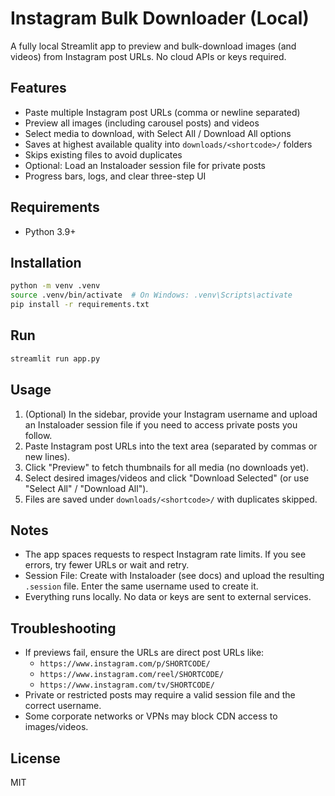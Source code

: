 # Instagram Bulk Downloader (Local)

A fully local Streamlit app to preview and bulk-download images (and videos) from Instagram post URLs. No cloud APIs or keys required.

## Features
- Paste multiple Instagram post URLs (comma or newline separated)
- Preview all images (including carousel posts) and videos
- Select media to download, with Select All / Download All options
- Saves at highest available quality into `downloads/<shortcode>/` folders
- Skips existing files to avoid duplicates
- Optional: Load an Instaloader session file for private posts
- Progress bars, logs, and clear three-step UI

## Requirements
- Python 3.9+

## Installation
```bash
python -m venv .venv
source .venv/bin/activate  # On Windows: .venv\Scripts\activate
pip install -r requirements.txt
```

## Run
```bash
streamlit run app.py
```

## Usage
1. (Optional) In the sidebar, provide your Instagram username and upload an Instaloader session file if you need to access private posts you follow.
2. Paste Instagram post URLs into the text area (separated by commas or new lines).
3. Click "Preview" to fetch thumbnails for all media (no downloads yet).
4. Select desired images/videos and click "Download Selected" (or use "Select All" / "Download All").
5. Files are saved under `downloads/<shortcode>/` with duplicates skipped.

## Notes
- The app spaces requests to respect Instagram rate limits. If you see errors, try fewer URLs or wait and retry.
- Session File: Create with Instaloader (see docs) and upload the resulting `.session` file. Enter the same username used to create it.
- Everything runs locally. No data or keys are sent to external services.

## Troubleshooting
- If previews fail, ensure the URLs are direct post URLs like:
  - `https://www.instagram.com/p/SHORTCODE/`
  - `https://www.instagram.com/reel/SHORTCODE/`
  - `https://www.instagram.com/tv/SHORTCODE/`
- Private or restricted posts may require a valid session file and the correct username.
- Some corporate networks or VPNs may block CDN access to images/videos.

## License
MIT
